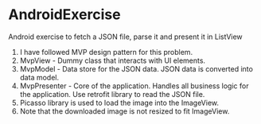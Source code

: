 # AndroidExercise
Android exercise to fetch a JSON file, parse it and present it in ListView

1. I have followed MVP design pattern for this problem.
2. MvpView - Dummy class that interacts with UI elements.
3. MvpModel - Data store for the JSON data. JSON data is converted into data model.
4. MvpPresenter - Core of the application. Handles all business logic for the application. Use retrofit library to read the JSON file.
5. Picasso library is used to load the image into the ImageView.
6. Note that the downloaded image is not resized to fit ImageView.
